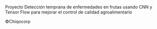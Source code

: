 Proyecto Detección temprana de enfermedades en frutas usando CNN y Tensor Flow para mejorar el control de calidad agroalimentario

©Chiqocorp
